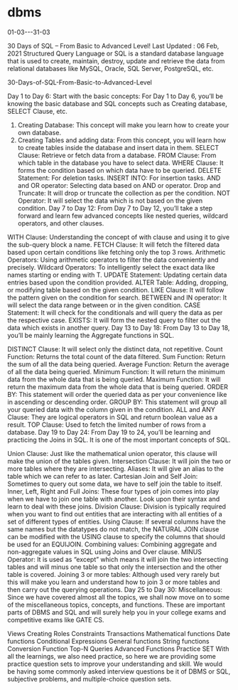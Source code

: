 # dbms
01-03---31-03

30 Days of SQL – From Basic to Advanced Level!
Last Updated : 06 Feb, 2021
Structured Query Language or SQL is a standard database language that is used to create, maintain, destroy, update and retrieve the data from relational databases like MySQL, Oracle, SQL Server, PostgreSQL, etc.

30-Days-of-SQL-From-Basic-to-Advanced-Level


Day 1 to Day 6:
Start with the basic concepts: For Day 1 to Day 6, you’ll be knowing the basic database and SQL concepts such as Creating database, SELECT Clause, etc. 

1) Creating Database: This concept will make you learn how to create your own database.
2) Creating Tables and adding data: From this concept, you will learn how to create tables inside the database and insert data in them.
SELECT Clause: Retrieve or fetch data from a database.
FROM Clause: From which table in the database you have to select data.
WHERE Clause: It forms the condition based on which data have to be queried.
DELETE Statement: For deletion tasks.
INSERT INTO: For insertion tasks.
AND and OR operator: Selecting data based on AND or operator.
Drop and Truncate: It will drop or truncate the collection as per the condition.
NOT Operator: It will select the data which is not based on the given condition.
Day 7 to Day 12:
From Day 7 to Day 12, you’ll take a step forward and learn few advanced concepts like nested queries, wildcard operators, and other clauses.

WITH Clause: Understanding the concept of with clause and using it to give the sub-query block a name.
FETCH Clause: It will fetch the filtered data based upon certain conditions like fetching only the top 3 rows.
Arithmetic Operators: Using arithmetic operators to filter the data conveniently and precisely.
Wildcard Operators: To intelligently select the exact data like names starting or ending with T.
UPDATE Statement:  Updating certain data entries based upon the condition provided.
ALTER Table: Adding, dropping, or modifying table based on the given condition.
LIKE Clause: It will follow the pattern given on the condition for search.
BETWEEN and IN operator:  It will select the data range between or in the given condition.
CASE Statement: It will check for the conditionals and will query the data as per the respective case.
EXISTS: It will form the nested query to filter out the data which exists in another query.
Day 13 to Day 18:
From Day 13 to Day 18, you’ll be mainly learning the Aggregate functions in SQL.

DISTINCT Clause: It will select only the distinct data, not repetitive.
Count Function: Returns the total count of the data filtered.
Sum Function: Return the sum of all the data being queried.
Average Function: Return the average of all the data being queried.
Minimum Function: It will return the minimum data from the whole data that is being queried.
Maximum Function: It will return the maximum data from the whole data that is being queried.
ORDER BY: This statement will order the queried data as per your convenience like in ascending or descending order.
GROUP BY: This statement will group all your queried data with the column given in the condition.
ALL and ANY Clause: They are logical operators in SQL and return boolean value as a result.
TOP Clause: Used to fetch the limited number of rows from a database.
Day 19 to Day 24:
From Day 19 to 24, you’ll be learning and practicing the Joins in SQL. It is one of the most important concepts of SQL. 

Union Clause: Just like the mathematical union operator, this clause will make the union of the tables given.
Intersection Clause: It will join the two or more tables where they are intersecting.
Aliases: It will give an alias to the table which we can refer to as later.
Cartesian Join and Self Join: Sometimes to query out some data, we have to self join the table to itself.
Inner, Left, Right and Full Joins: These four types of join comes into play when we have to join one table with another. Look upon their syntax and learn to deal with these joins.
Division Clause: Division is typically required when you want to find out entities that are interacting with all entities of a set of different types of entities.
Using Clause: If several columns have the same names but the datatypes do not match, the NATURAL JOIN clause can be modified with the USING clause to specify the columns that should be used for an EQUIJOIN.
Combining values: Combining aggregate and non-aggregate values in SQL using Joins and Over clause.
MINUS Operator: It is used as “except” which means it will join the two intersecting tables and will minus one table so that only the intersection and the other table is covered.
Joining 3 or more tables: Although used very rarely but this will make you learn and understand how to join 3 or more tables and then carry out the querying operations.
Day 25 to Day 30:
Miscellaneous: Since we have covered almost all the topics, we shall now move on to some of the miscellaneous topics, concepts, and functions. These are important parts of DBMS and SQL and will surely help you in your college exams and competitive exams like GATE CS. 

Views
Creating Roles
Constraints
Transactions
Mathematical functions
Date functions
Conditional Expressions
General functions 
String functions
Conversion Function
Top-N Queries
Advanced Functions
Practice SET
With all the learnings, we also need practice, so here we are providing some practice question sets to improve your understanding and skill. We would be having some commonly asked interview questions be it of DBMS or SQL, subjective problems, and multiple-choice question sets.


